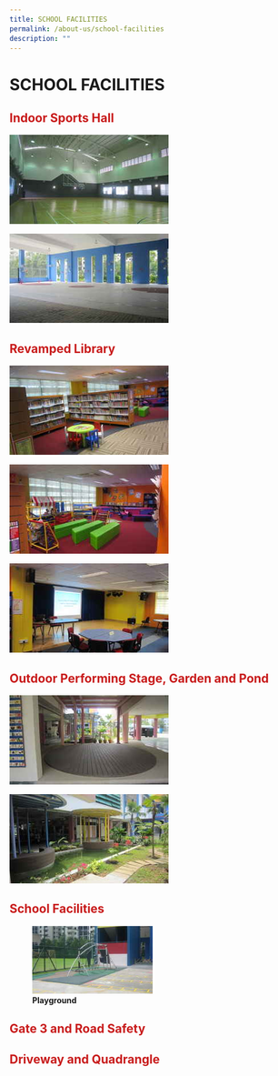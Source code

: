 ```yaml
---
title: SCHOOL FACILITIES
permalink: /about-us/school-facilities
description: ""
---
```

# SCHOOL FACILITIES
## <span style = "color: #c81b1b"> <b>Indoor Sports Hall</b> </span>

![](/images/About%20Us/School%20Facilities/tn_indoor_sports_hall_JPG_2.jpg)

![](/images/About%20Us/School%20Facilities/tn_covered%20basketball%20court_JPG_2.jpg)

## <span style = "color: #c81b1b"> <b>Revamped Library</b> </span>

![](/images/About%20Us/School%20Facilities/tn_library_JPG_2.jpg)

![](/images/About%20Us/School%20Facilities/tn_storeytelling%20corner_JPG_2.jpg)

![](/images/About%20Us/School%20Facilities/tn_stage_at_library_JPG_2.jpg)

## <span style = "color: #c81b1b"> <b>Outdoor Performing Stage, Garden and Pond</b> </span>

![](/images/About%20Us/School%20Facilities/tn_performing%20stage_JPG_2.jpg)

![](/images/About%20Us/School%20Facilities/tn_pond_JPG_2.jpg)

## <span style = "color: #c81b1b"> <b>School Facilities</b></span>

<figure>
	 <img src="/images/About%20Us/School%20Facilities/tn_playground_JPG_2.jpg"
     style="width:50%"></a>
<figcaption>
	<strong> Playground</strong>
	</figcaption>
</figure>
	
## <span style = "color: #c81b1b"> <b>Gate 3 and Road Safety</b> </span>

## <span style = "color: #c81b1b"> <b>Driveway and Quadrangle</b> </span>